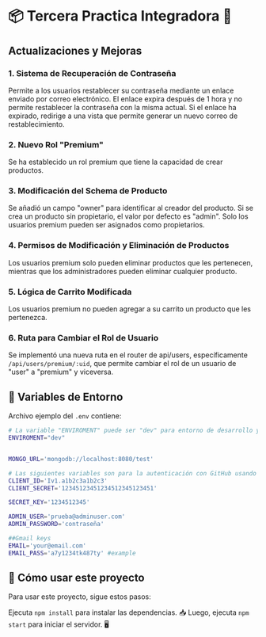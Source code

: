 # 📦 Tercera Practica Integradora 🚀

## Actualizaciones y Mejoras

### 1. Sistema de Recuperación de Contraseña
Permite a los usuarios restablecer su contraseña mediante un enlace enviado por correo electrónico. El enlace expira después de 1 hora y no permite restablecer la contraseña con la misma actual. Si el enlace ha expirado, redirige a una vista que permite generar un nuevo correo de restablecimiento.

### 2. Nuevo Rol "Premium"
Se ha establecido un rol premium que tiene la capacidad de crear productos.

### 3. Modificación del Schema de Producto
Se añadió un campo "owner" para identificar al creador del producto. Si se crea un producto sin propietario, el valor por defecto es "admin". Solo los usuarios premium pueden ser asignados como propietarios.

### 4. Permisos de Modificación y Eliminación de Productos
Los usuarios premium solo pueden eliminar productos que les pertenecen, mientras que los administradores pueden eliminar cualquier producto.

### 5. Lógica de Carrito Modificada
Los usuarios premium no pueden agregar a su carrito un producto que les pertenezca.

### 6. Ruta para Cambiar el Rol de Usuario
Se implementó una nueva ruta en el router de api/users, específicamente `/api/users/premium/:uid`, que permite cambiar el rol de un usuario de "user" a "premium" y viceversa.



## 📝 Variables de Entorno

Archivo ejemplo del `.env` contiene:

```bash
# La variable "ENVIROMENT" puede ser "dev" para entorno de desarrollo y "prod" para un ejemplo de produccion 
ENVIROMENT="dev"


MONGO_URL='mongodb://localhost:8080/test' 

# Las siguientes variables son para la autenticación con GitHub usando Passport
CLIENT_ID='Iv1.a1b2c3a1b2c3'
CLIENT_SECRET='12345123451234512345123451'

SECRET_KEY='1234512345'

ADMIN_USER='prueba@adminuser.com'
ADMIN_PASSWORD='contraseña'

##Gmail keys
EMAIL='your@email.com'
EMAIL_PASS='a7y1234tk487ty' #example 
```
## 🚀 Cómo usar este proyecto

Para usar este proyecto, sigue estos pasos:

Ejecuta `npm install` para instalar las dependencias. 📥
Luego, ejecuta `npm start` para iniciar el servidor. 🖥️
